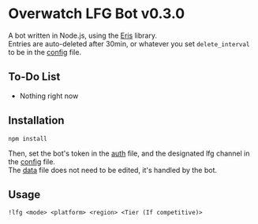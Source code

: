 # Overwatch LFG Bot v0.3.0

A bot written in Node.js, using the [Eris](https://github.com/abalabahaha/eris) library.  
Entries are auto-deleted after 30min, or whatever you set `delete_interval` to be in the [config](./src/config.json) file.

## To-Do List
- Nothing right now

## Installation

`npm install`

Then, set the bot's token in the [auth](./src/secret.json) file, and the designated lfg channel in the [config](./src/config.json) file.  
The [data](./src/data.json) file does not need to be edited, it's handled by the bot.

## Usage

`!lfg <mode> <platform> <region> <Tier (If competitive)>`